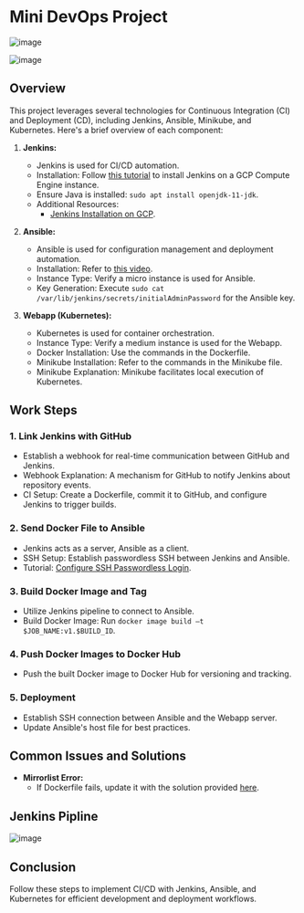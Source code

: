 # Mini DevOps Project
![image](https://github.com/Saifweb/First_DevOps_Project/assets/98279240/b9de2540-d12f-4454-b287-ca35ceccf78a)

![image](https://github.com/Saifweb/First_DevOps_Project/assets/98279240/c3fa026b-e7c1-4d31-aed9-86ec48994b70)


## Overview

This project leverages several technologies for Continuous Integration (CI) and Deployment (CD), including Jenkins, Ansible, Minikube, and Kubernetes. Here's a brief overview of each component:

1. **Jenkins:**
    - Jenkins is used for CI/CD automation.
    - Installation: Follow [this tutorial](https://www.digitalocean.com/community/tutorials/how-to-install-jenkins-on-ubuntu-20-04) to install Jenkins on a GCP Compute Engine instance.
    - Ensure Java is installed: `sudo apt install openjdk-11-jdk`.
    - Additional Resources:
        - [Jenkins Installation on GCP](https://www.youtube.com/watch?v=<video_id>).

2. **Ansible:**
    - Ansible is used for configuration management and deployment automation.
    - Installation: Refer to [this video](https://www.youtube.com/watch?v=xRMPKQweySE).
    - Instance Type: Verify a micro instance is used for Ansible.
    - Key Generation: Execute `sudo cat /var/lib/jenkins/secrets/initialAdminPassword` for the Ansible key.

3. **Webapp (Kubernetes):**
    - Kubernetes is used for container orchestration.
    - Instance Type: Verify a medium instance is used for the Webapp.
    - Docker Installation: Use the commands in the Dockerfile.
    - Minikube Installation: Refer to the commands in the Minikube file.
    - Minikube Explanation: Minikube facilitates local execution of Kubernetes.

## Work Steps

### 1. Link Jenkins with GitHub

- Establish a webhook for real-time communication between GitHub and Jenkins.
- Webhook Explanation: A mechanism for GitHub to notify Jenkins about repository events.
- CI Setup: Create a Dockerfile, commit it to GitHub, and configure Jenkins to trigger builds.

### 2. Send Docker File to Ansible

- Jenkins acts as a server, Ansible as a client.
- SSH Setup: Establish passwordless SSH between Jenkins and Ansible.
- Tutorial: [Configure SSH Passwordless Login](https://www.youtube.com/watch?v=<video_id>).

### 3. Build Docker Image and Tag

- Utilize Jenkins pipeline to connect to Ansible.
- Build Docker Image: Run `docker image build –t $JOB_NAME:v1.$BUILD_ID`.

### 4. Push Docker Images to Docker Hub

- Push the built Docker image to Docker Hub for versioning and tracking.

### 5. Deployment

- Establish SSH connection between Ansible and the Webapp server.
- Update Ansible's host file for best practices.

## Common Issues and Solutions

- **Mirrorlist Error:**
  - If Dockerfile fails, update it with the solution provided [here](https://stackoverflow.com/questions/70963985/error-failed-to-download-metadata-for-repo-appstream-cannot-prepare-internal).
## Jenkins Pipline
![image](https://github.com/Saifweb/First_DevOps_Project/assets/98279240/f2d9258f-42e2-42ef-b34a-3ee1dfaab227)

## Conclusion

Follow these steps to implement CI/CD with Jenkins, Ansible, and Kubernetes for efficient development and deployment workflows.
